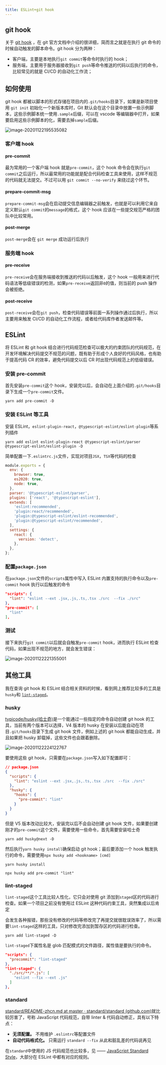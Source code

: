 ```yaml
---
title: ESLint+git hook
---
```


## git hook

关于 [git hook](https://git-scm.com/book/zh/v2/%E8%87%AA%E5%AE%9A%E4%B9%89-Git-Git-%E9%92%A9%E5%AD%90) ，在 git 官方文档中介绍的很详细，简而言之就是在执行 git 命令的时候自动触发的脚本命令。git hook 分为两种：

- 客户端，主要是本地执行`git commit`等命令时执行的 hook；
- 服务端，主要用于服务器接收到`git push`等命令推送的代码以后执行的命令，比较常见的就是 CI/CD 的自动化工作流；

## 如何使用

git hook 都被以脚本的形式存储在项目内的`.git/hooks`目录下，如果是新项目使用 `git init` 初始化一个新版本库时，Git 默认会在这个目录中放置一些示例脚本，这些示例脚本统一使用`.sample`后缀，可以在 vscode 等编辑器中打开，如果要启用这些示例脚本的化，需要去掉`sample`后缀。

![image-20201122195535082](../../images/image-20201122195535082.png)

### 客户端 hook

#### pre-commit

最为常用的一个客户端 hook 就是`pre-commit`，这个 hook 命令会在执行`git commit`之后运行，所以最常用的功能就是配合代码检查工具来使用，这样不规范的代码就无法提交。不过可以用 `git commit --no-verify` 来绕过这个环节。

#### prepare-commit-msg

`prepare-commit-msg`会在启动提交信息编辑器之前触发，也就是可以利用它来自定义默认`git commit`的`message`的格式，这个 hook 应该在一些提交规范严格的团队中比较常用。

#### post-merge

`post-merge`会在 `git merge` 成功运行后执行

### 服务端 hook

#### pre-receive

`pre-receive`会在服务端接收到推送的代码以后触发，这个 hook 一般用来进行代码语法等低级错误的检测，如果`pre-receive`返回非`0`的值，则当前的 push 操作会被拒绝。

#### post-receive

`post-receive`会在`git push`，检查代码错误等前面一系列操作通过后执行，所以主要用来触发 CI/CD 的自动化工作流程，或者给代码库作者发送邮件等。

## ESLint

将 ESLint 和 git hook 结合进行代码规范检查可以极大的约束团队的代码规范，在开发环境解决代码提交不规范的问题，既有助于形成个人良好的代码风格，也有助于提高代码 CR 的效率，避免代码提交以后 CR 时出现代码规范上的低级错误。

### 安装 pre-commit

首先安装`pre-commit`这个 hook，安装完以后，会自动在上面介绍的`.git/hooks`目录下生成一个`pre-commit`文件。

```shell
yarn add pre-commit -D
```

### 安装 ESLint 等工具

安装 ESLint，`eslint-plugin-react`，`@typescript-eslint/eslint-plugin`等系列插件

```shell
yarn add eslint eslint-plugin-react @typescript-eslint/parser @typescript-eslint/eslint-plugin -D
```

简单配置一下`.eslintrc.js`文件，实现对项目`JSX`，`TSX`等代码的检查

```javascript
module.exports = {
  env: {
    browser: true,
    es2020: true,
    node: true,
  },
  parser: '@typescript-eslint/parser',
  plugins: ['react', '@typescript-eslint'],
  extends: [
    'eslint:recommended',
    'plugin:react/recommended',
    'plugin:@typescript-eslint/eslint-recommended',
    'plugin:@typescript-eslint/recommended',
  ],
  settings: {
    react: {
      version: 'detect',
    },
  },
};
```

### 配置`package.json`

在`package.json`文件的`scripts`属性中写入 ESLint 内置支持的执行命令以及`pre-commit` hook 执行以后触发的命令

```json
"scripts": {
  "lint": "eslint --ext .jsx,.js,.ts,.tsx ./src  --fix ./src"
},
"pre-commit": [
  "lint"
],
```

### 测试

接下来执行`git commit`以后就会自触发`pre-commit` hook，进而执行 ESLint 检查代码，如果出现不规范的地方，就会发生错误：

![image-20201122221355001](../../images/image-20201122221355001.png)

## 其他工具

我在查询 git hook 和 ESLint 结合相关资料的时候，看到网上推荐比较多的工具是`husky`和 [`lint-staged`](https://github.com/okonet/lint-staged)。

### husky

[typicode/husky(哈士奇)](https://github.com/typicode/husky)是一个能通过一些指定的命令自动创建 git hook 的工具，当前有两个版本可以选择，V4 版本的 husky 在安装以后能自动在项目`.git/hooks`目录下生成 git hook 文件，例如上述的 git hook 都能自动生成，并且如果把 husky 卸载掉，这些文件也会跟着删除。

![image-20201122224122767](../../images/image-20201122224122767.png)

要使用这些 git hook，只需要在`package.json`写入如下配置即可：

```json
// package.json
{
  "scripts": {
    "lint": "eslint --ext .jsx,.js,.ts,.tsx ./src  --fix ./src"
  },
  "husky": {
    "hooks": {
      "pre-commit": "lint"
    }
  }
}
```

但是 V5 版本改动比较大，安装完以后不会自动创建 git hook 文件，如果要创建刚才的`pre-commit`这个文件，需要使用一些命令，首先需要安装哈士奇

```shell
yarn add husky@next -D
```

然后执行`yarn husky install`确保启动 git hook；最后要添加一个 hook 触发执行的命令，需要使用`npx husky add <hookname> [cmd]`

```shell
yarn husky install

npx husky add pre-commit "lint"
```

### lint-staged

`lint-staged`这个工具比较人性化，它只会对使用 git 添加到`staged`区的代码进行检查。如果一个项目之前没有使用过 ESLint 这种代码约束工具，突然集成以后肯定

会发生各种报错，那些没有修改的代码等修改完了再提交就很耽误效率了，所以需要`lint-staged`这样的工具，只对修改完添加到暂存区的代码进行检查。

```shell
yarn add lint-staged -D
```

`lint-staged`下属性名是 glob 匹配模式的文件路径，属性值是要执行的命令。

```json
"scripts": {
  "precommit": "lint-staged"
},
"lint-staged": {
  "./src/**/*.js": [
    "eslint --fix --ext .js"
  ]
},
```

### standard

[standard/README-zhcn.md at master · standard/standard (github.com)](https://github.com/standard/standard/blob/master/docs/README-zhcn.md)就比较厉害了，号称 JavaScript 代码规范，自带 linter & 代码自动修正，具有以下特点：

- **无须配置。** 不用维护 `.eslintrc`等配置文件
- **自动代码格式化。** 只需运行 `standard --fix` 从此和脏乱差的代码说再见

在`standard`中使用的 JS 代码规范也比较多，见 —— [JavaScript Standard Style](https://github.com/standard/standard/blob/master/docs/RULES-zhcn.md#javascript-standard-style)，大部分在 ESLint 中都有对应的规则。
